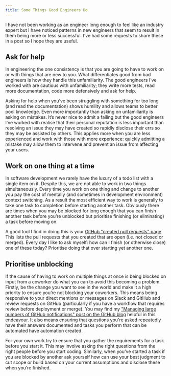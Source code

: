 ```yaml
---
title: Some Things Good Engineers Do
---
```


I have not been working as an engineer long enough to feel like an industry expert but I have noticed patterns in new engineers that seem to result in them being more or less successful. I’ve had some requests to share these in a post so I hope they are useful.

## Ask for help

In engineering the one consistency is that you are going to have to work on or with things that are new to you. What differentiates good from bad engineers is how they handle this unfamiliarity. The good engineers I’ve worked with are cautious with unfamiliarity; they write more tests, read more documentation, code more defensively and ask for help.

Asking for help when you’ve been struggling with something for too long (and read the documentation) shows humility and allows teams to better pool knowledge. Even more importantly than asking on unfamiliarity is asking on mistakes. It’s never nice to admit a failing but the good engineers I’ve worked with realise that their personal reputation is less important than resolving an issue they may have created so rapidly disclose their errs so they may be assisted by others. This applies more when you are less experienced and work with those with more experience: quickly admitting a mistake may allow them to intervene and prevent an issue from affecting your users.

## Work on one thing at a time

In software development we rarely have the luxury of a todo list with a single item on it. Despite this, we are not able to work in two things simultaneously. Every time you work on one thing and change to another you pay the cost of mentally (and sometimes in development environment) context switching. As a result the most efficient way to work is generally to take one task to completion before starting another task. Obviously there are times when you may be blocked for long enough that you can finish another task before you’re unblocked but prioritise finishing (or eliminating) a task before moving on.

A good tool I find in doing this is your [GitHub "created pull requests" page](https://github.com/pulls). This lists the pull requests that you created that are open (i.e. not closed or merged). Every day I like to ask myself: how can I finish (or otherwise close) one of these today? Prioritise doing that over starting yet another one.

## Prioritise unblocking

If the cause of having to work on multiple things at once is being blocked on input from a coworker do what you can to avoid this becoming a problem. Firstly, be the change you want to see in the world and make it a high priority to ensure you’re not blocking your coworkers. This means being responsive to your direct mentions or messages on Slack and GitHub and review requests on GitHub (particularly if you have a workflow that requires review before deployment or merge). You may find my ["Managing large numbers of GitHub notifications" post on the GitHub blog](https://github.blog/2017-07-18-managing-large-numbers-of-github-notifications/) helpful in this endeavour. It also means ensuring that questions you're asked repeatedly have their answers documented and tasks you perform that can be automated have automation created.

For your own work try to ensure that you gather the requirements for a task before you start it. This may involve asking the right  questions from the right people before you start coding. Similarly, when you’ve started a task if you are blocked by another ask yourself how can use your best judgment to cut scope or build based on your current assumptions and disclose these when you’re finished.
